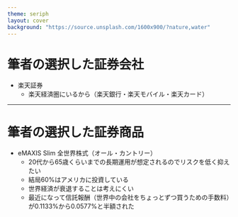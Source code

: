 ```yaml
---
theme: seriph
layout: cover
background: "https://source.unsplash.com/1600x900/?nature,water"
---
```


# 筆者の選択した証券会社

<div grid="~ cols-2 gap-4">
<div>

- 楽天証券
  - 楽天経済圏にいるから（楽天銀行・楽天モバイル・楽天カード）

</div>
<div>

<Youtube id="WTEwbfA4kA0?si=P5R18qxTapCQPire" />

</div>
</div>

---

# 筆者の選択した証券商品

<div grid="~ cols-2 gap-4">
<div>

- eMAXIS Slim 全世界株式（オール・カントリー）
  - 20代から65歳くらいまでの長期運用が想定されるのでリスクを低く抑えたい
  - 結局60%はアメリカに投資している
  - 世界経済が衰退することは考えにくい
  - 最近になって信託報酬（世界中の会社をちょっとずつ買うための手数料）が0.1133%から0.0577%と半額された

</div>
<div>

<Youtube id="OgX42mnArh4?si=HH1FlXuxMEdYxXjz" />

</div>
</div>
